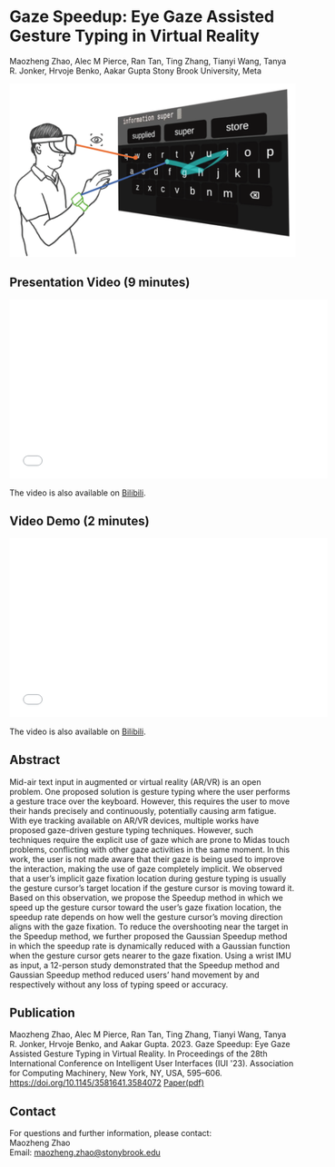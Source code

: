 
# Gaze Speedup: Eye Gaze Assisted Gesture Typing in Virtual Reality
Maozheng Zhao, Alec M Pierce, Ran Tan, Ting Zhang, Tianyi Wang, Tanya R. Jonker, Hrvoje Benko, Aakar Gupta
Stony Brook University, Meta 

![Gaze Speedup teaser](gc_teaser.png)

## Presentation Video (9 minutes)
<p align="center">
<iframe width="560" height="315" src="//player.bilibili.com/player.html?aid=994835689&bvid=BV1Xs4y1m7Mz&cid=1089160578&page=1" scrolling="no" border="0" title="EyeSayCorrect presentation video" frameborder="no" framespacing="0" allowfullscreen="true"> </iframe>
</p>


The video is also available on [Bilibili](https://www.bilibili.com/video/BV1Xs4y1m7Mz/?spm_id_from=333.999.0.0&vd_source=05af339ffd77c4b424ba2393db3ade1d).



## Video Demo (2 minutes)
<p align="center">
<iframe width="560" height="315" src="//player.bilibili.com/player.html?aid=909813230&bvid=BV1XM4y117cL&cid=1089164072&page=1" scrolling="no" border="0" title="Gaze Speedup Demo" frameborder="no" framespacing="0" allowfullscreen="true"> </iframe>
</p>



The video is also available on [Bilibili](https://www.bilibili.com/video/BV1XM4y117cL/?share_source=copy_web&vd_source=135e585c3c57f69edf258393780a2f5c).



## Abstract
Mid-air text input in augmented or virtual reality (AR/VR) is an open problem. One proposed solution is gesture typing where the user performs a gesture trace over the keyboard. However, this requires the user to move their hands precisely and continuously, potentially causing arm fatigue. With eye tracking available on AR/VR devices, multiple works have proposed gaze-driven gesture typing techniques. However, such techniques require the explicit use of gaze which are prone to Midas touch problems, conflicting with other gaze activities in the same moment. In this work, the user is not made aware that their gaze is being used to improve the interaction, making the use of gaze completely implicit. We observed that a user’s implicit gaze fixation location during gesture typing is usually the gesture cursor’s target location if the gesture cursor is moving toward it. Based on this observation, we propose the Speedup method in which we speed up the gesture cursor toward the user’s gaze fixation location, the speedup rate depends on how well the gesture cursor’s moving direction aligns with the gaze fixation. To reduce the overshooting near the target in the Speedup method, we further proposed the Gaussian Speedup method in which the speedup rate is dynamically reduced with a Gaussian function when the gesture cursor gets nearer to the gaze fixation. Using a wrist IMU as input, a 12-person study demonstrated that the Speedup method and Gaussian Speedup method reduced users’ hand movement by and respectively without any loss of typing speed or accuracy.

## Publication 

Maozheng Zhao, Alec M Pierce, Ran Tan, Ting Zhang, Tianyi Wang, Tanya R. Jonker, Hrvoje Benko, and Aakar Gupta. 2023. Gaze Speedup: Eye Gaze Assisted Gesture Typing in Virtual Reality. In Proceedings of the 28th International Conference on Intelligent User Interfaces (IUI '23). Association for Computing Machinery, New York, NY, USA, 595–606. https://doi.org/10.1145/3581641.3584072 
[Paper(pdf)](gs.pdf)

## Contact
For questions and further information, please contact:<br/>
Maozheng Zhao<br/>
Email: maozheng.zhao@stonybrook.edu
